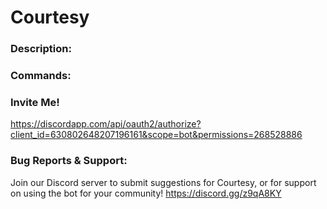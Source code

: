 # Courtesy 

### Description:

### Commands:

### Invite Me!
https://discordapp.com/api/oauth2/authorize?client_id=630802648207196161&scope=bot&permissions=268528886

### Bug Reports & Support:
Join our Discord server to submit suggestions for Courtesy, or for support on using the bot for your community!
https://discord.gg/z9qA8KY